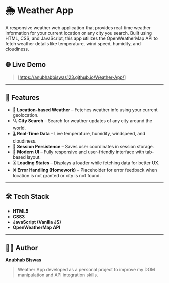 # 🌦️ Weather App

A responsive weather web application that provides real-time weather information for your current location or any city you search. Built using HTML, CSS, and JavaScript, this app utilizes the OpenWeatherMap API to fetch weather details like temperature, wind speed, humidity, and cloudiness.

## 🌐 Live Demo

> [https://anubhabbiswas123.github.io/Weather-App/]
---

## 🚀 Features

- 📍 **Location-based Weather** – Fetches weather info using your current geolocation.
- 🔍 **City Search** – Search for weather updates of any city around the world.
- 🌡️ **Real-Time Data** – Live temperature, humidity, windspeed, and cloudiness.
- 🔁 **Session Persistence** – Saves user coordinates in session storage.
- 🎨 **Modern UI** – Fully responsive and user-friendly interface with tab-based layout.
- ⏳ **Loading States** – Displays a loader while fetching data for better UX.
- ❌ **Error Handling (Homework)** – Placeholder for error feedback when location is not granted or city is not found.

---

## 🛠️ Tech Stack

- **HTML5**
- **CSS3**
- **JavaScript (Vanilla JS)**
- **OpenWeatherMap API**

---



## 🙋‍♂️ Author

**Anubhab Biswas**

> Weather App developed as a personal project to improve my DOM manipulation and API integration skills.
